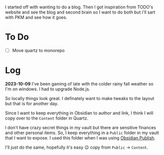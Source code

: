I started off with wanting to do a blog. Then I got inspiration from TODO's website and see the blog and second brain so I want to do both but i'll sart with PKM and see how it goes. 

# To Do

- [ ] Move quartz to monorepo

# Log

**2023-10-09**
I've been gaming of late with the colder rainy fall weather so I'm on windows. I had to upgrade Node.js.

So locally things look great. I definately want to make tweaks to the layout but that is for another day. 

Since I want to keep everything in Obsidian to author and link, I think I will copy over to the `Content` folder in Quartz. 

I don't have crazy secret things in my vault but there are sensitive finances and other personal items. So, I keep everything in a `Public` folder in my vault that I want to expose. I used this folder when I was using [Obsidian Publish](https://obsidian.md/publish). 

I'll just do the same, hopefully it's easy 😉 copy from `Public` -> `Content`. 
